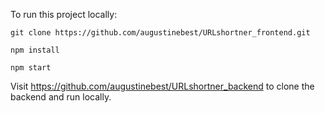 To run this project locally:

`git clone https://github.com/augustinebest/URLshortner_frontend.git`

`npm install`

`npm start`

Visit https://github.com/augustinebest/URLshortner_backend to clone the backend and run locally.

